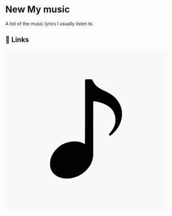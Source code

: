 
# New My music

A list of the music lyrics I usually listen to.


## 🔗 Links
[![My Music](/public/favicon.png)](https://timeflowsneverend.github.io/New-My-music/)
